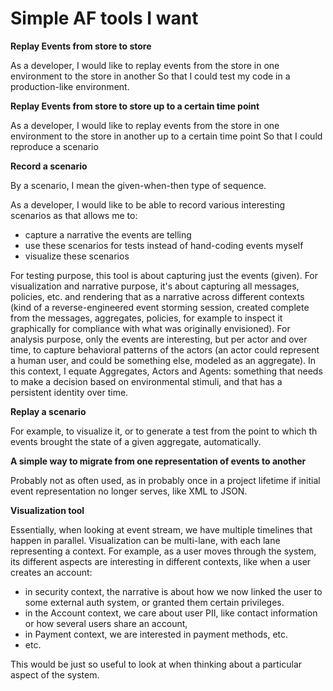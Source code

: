 # Simple AF tools I want

**Replay Events from store to store**

As a developer, 
I would like to replay events from the store in one environment to the store in another
So that I could test my code in a production-like environment.

**Replay Events from store to store up to a certain time point**

As a developer,
I would like to replay events from the store in one environment to the store in another up to a certain time point
So that I could reproduce a scenario

**Record a scenario**

By a scenario, I mean the given-when-then type of sequence. 

As a developer,
I would like to be able to record various interesting scenarios as that allows me to:
- capture a narrative the events are telling
- use these scenarios for tests instead of hand-coding events myself
- visualize these scenarios

For testing purpose, this tool is about capturing just the events (given).
For visualization and narrative purpose, it's about capturing all messages, policies, etc. and rendering that
  as a narrative across different contexts (kind of a reverse-engineered event storming session, created complete
  from the messages, aggregates, policies, for example to inspect it graphically for compliance with what was
  originally envisioned).
For analysis purpose, only the events are interesting, but per actor and over time, to capture behavioral patterns
  of the actors (an actor could represent a human user, and could be something else, modeled as an aggregate). In this
  context, I equate Aggregates, Actors and Agents: something that needs to make a decision based on environmental 
  stimuli, and that has a persistent identity over time. 

**Replay a scenario**

For example, to visualize it, or to generate a test from the point to which th events brought the state of a given
aggregate, automatically. 

**A simple way to migrate from one representation of events to another**

Probably not as often used, as in probably once in a project lifetime if initial event representation no longer serves, 
like XML to JSON. 


**Visualization tool**

Essentially, when looking at event stream, we have multiple timelines that happen in parallel. Visualization 
can be multi-lane, with each lane representing a context. For example, as a user moves through the system, 
its different aspects are interesting in different contexts, like when a user creates an account: 
- in security context, the narrative is about how we now linked the user to some external auth system, or granted them
    certain privileges.
- in the Account context, we care about user PII, like contact information or how several users share an account, 
- in Payment context, we are interested in payment methods, etc.
- etc. 

This would be just so useful to look at when thinking about a particular aspect of the system. 
